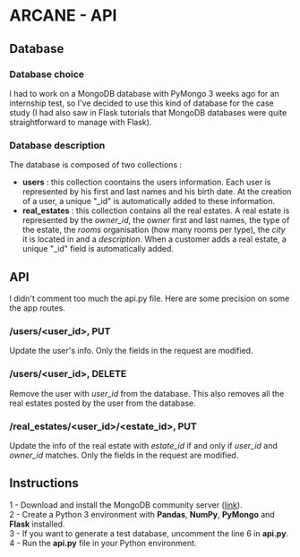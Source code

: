 # ARCANE - API

## Database
### Database choice

I had to work on a MongoDB database with PyMongo 3 weeks ago for an internship test, so I've decided to use this kind of database for the case study (I had also saw in Flask tutorials that MongoDB databases were quite straightforward to manage with Flask).

### Database description

The database is composed of two collections :  
- **users** : this collection coontains the users information. Each user is represented by his first and last names and his birth date. At the creation of a user, a unique "_id" is automatically added to these information.  
- **real_estates** : this collection contains all the real estates. A real estate is represented by the *owner_id*, the *owner* first and last names, the type of the estate, the *rooms* organisation (how many rooms per type), the *city* it is located in and a *description*. When a customer adds a real estate, a unique "_id" field is automatically added.

## API

I didn't comment too much the api.py file. Here are some precision on some the app routes.

### /users/<user_id>, PUT

Update the user's info. Only the fields in the request are modified.

### /users/<user_id>, DELETE

Remove the user with *user_id* from the database. This also removes all the real estates posted by the user from the database.

### /real_estates/<user_id>/<estate_id>, PUT

Update the info of the real estate with *estate_id* if and only if *user_id* and *owner_id* matches. Only the fields in the request are modified.

## Instructions

1 - Download and install the MongoDB community server ([link]('https://www.mongodb.com/download-center/community')).  
2 - Create a Python 3 environment with **Pandas**, **NumPy**, **PyMongo** and **Flask** installed.  
3 - If you want to generate a test database, uncomment the line 6 in **api.py**.  
4 - Run the **api.py** file in your Python environment. 
